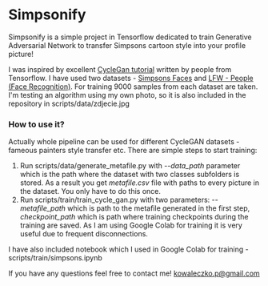 # Simpsonify
Simpsonify is a simple project in Tensorflow dedicated to train Generative Adversarial Network to transfer Simpsons 
cartoon style into your profile picture!  

I was inspired by excellent [CycleGan tutorial](https://www.tensorflow.org/tutorials/generative/cyclegan)
written by people from Tensorflow. I have used two datasets - [Simpsons Faces](https://www.kaggle.com/kostastokis/simpsons-faces)
and [LFW - People (Face Recognition)](https://www.tensorflow.org/tutorials/generative/cyclegan). For training 9000 samples
from each dataset are taken. I'm testing an algorithm using my own photo, so it is also included in the repository in
scripts/data/zdjecie.jpg

### How to use it?  
Actually whole pipeline can be used for different CycleGAN datasets - fameous painters style transfer etc. 
There are simple steps to start training:
1. Run scripts/data/generate_metafile.py with *--data_path* parameter which is the path where the dataset with two
classes subfolders is stored. As a result you get *metafile.csv* file with paths to every picture in the dataset. You
only have to do this once.
2. Run scripts/train/train_cycle_gan.py with two parameters: *--metafile_path* which is path to the metafile generated
in the first step, *checkpoint_path* which is path where training checkpoints during the training are saved. As I am
using Google Colab for training it is very useful due to frequent disconnections.

I have also included notebook which I used in Google Colab for training - scripts/train/simpsons.ipynb

If you have any questions feel free to contact me! kowaleczko.p@gmail.com
